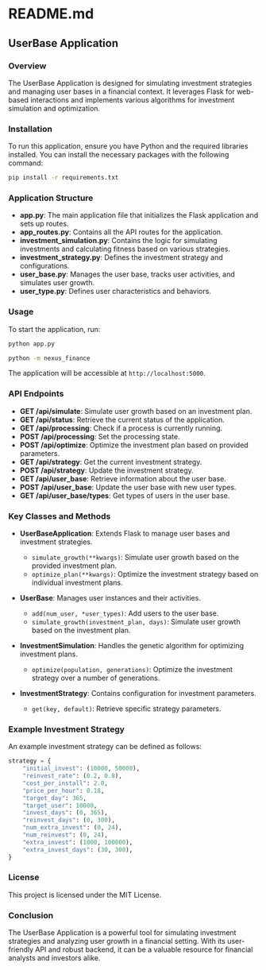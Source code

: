 # README.md

## UserBase Application

### Overview
The UserBase Application is designed for simulating investment strategies and managing user bases in a financial context. It leverages Flask for web-based interactions and implements various algorithms for investment simulation and optimization.

### Installation
To run this application, ensure you have Python and the required libraries installed. You can install the necessary packages with the following command:

```bash
pip install -r requirements.txt
```

### Application Structure
- **app.py**: The main application file that initializes the Flask application and sets up routes.
- **app_routes.py**: Contains all the API routes for the application.
- **investment_simulation.py**: Contains the logic for simulating investments and calculating fitness based on various strategies.
- **investment_strategy.py**: Defines the investment strategy and configurations.
- **user_base.py**: Manages the user base, tracks user activities, and simulates user growth.
- **user_type.py**: Defines user characteristics and behaviors.

### Usage
To start the application, run:

```bash
python app.py
```

```bash
python -m nexus_finance

```
The application will be accessible at `http://localhost:5000`.

### API Endpoints
- **GET /api/simulate**: Simulate user growth based on an investment plan.
- **GET /api/status**: Retrieve the current status of the application.
- **GET /api/processing**: Check if a process is currently running.
- **POST /api/processing**: Set the processing state.
- **POST /api/optimize**: Optimize the investment plan based on provided parameters.
- **GET /api/strategy**: Get the current investment strategy.
- **POST /api/strategy**: Update the investment strategy.
- **GET /api/user_base**: Retrieve information about the user base.
- **POST /api/user_base**: Update the user base with new user types.
- **GET /api/user_base/types**: Get types of users in the user base.

### Key Classes and Methods
- **UserBaseApplication**: Extends Flask to manage user bases and investment strategies.
  - `simulate_growth(**kwargs)`: Simulate user growth based on the provided investment plan.
  - `optimize_plan(**kwargs)`: Optimize the investment strategy based on individual investment plans.

- **UserBase**: Manages user instances and their activities.
  - `add(num_user, *user_types)`: Add users to the user base.
  - `simulate_growth(investment_plan, days)`: Simulate user growth based on the investment plan.

- **InvestmentSimulation**: Handles the genetic algorithm for optimizing investment plans.
  - `optimize(population, generations)`: Optimize the investment strategy over a number of generations.

- **InvestmentStrategy**: Contains configuration for investment parameters.
  - `get(key, default)`: Retrieve specific strategy parameters.

### Example Investment Strategy
An example investment strategy can be defined as follows:

```python
strategy = {
    "initial_invest": (10000, 50000),
    "reinvest_rate": (0.2, 0.8),
    "cost_per_install": 2.0,
    "price_per_hour": 0.18,
    "target_day": 365,
    "target_user": 10000,
    "invest_days": (0, 365),
    "reinvest_days": (0, 300),
    "num_extra_invest": (0, 24),
    "num_reinvest": (0, 24),
    "extra_invest": (1000, 100000),
    "extra_invest_days": (30, 300),
}
```

### License
This project is licensed under the MIT License. 

### Conclusion
The UserBase Application is a powerful tool for simulating investment strategies and analyzing user growth in a financial setting. With its user-friendly API and robust backend, it can be a valuable resource for financial analysts and investors alike.
```
